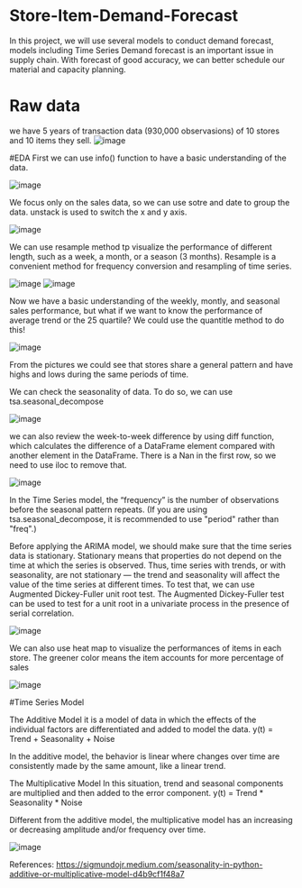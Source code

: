 # Store-Item-Demand-Forecast
In this project, we will use several models to conduct demand forecast, models including Time Series
Demand forecast is an important issue in supply chain. With forecast of good accuracy, we can better schedule our material and capacity planning.

# Raw data
we have 5 years of transaction data (930,000 observasions) of 10 stores and 10 items they sell.
![image](https://user-images.githubusercontent.com/58899897/197666799-017afbca-5bdd-488c-8ae2-660ce1835cc6.png)



#EDA
First we can use info() function to have a basic understanding of the data.

![image](https://user-images.githubusercontent.com/58899897/197666672-c42fb2ca-d277-4e62-86ab-edaf49d76acb.png)

We focus only on the sales data, so we can use sotre and date to group the data. unstack is used to switch the x and y axis.

![image](https://user-images.githubusercontent.com/58899897/197673847-08c17238-4939-4bd7-a72e-61a80216e854.png)


We can use resample method tp visualize the performance of different length, such as a week, a month, or a season (3 months).  Resample is a convenient method for frequency conversion and resampling of time series.

![image](https://user-images.githubusercontent.com/58899897/197670269-6f7906d0-c7e9-4e2f-8ee1-81e4247fe931.png)
![image](https://user-images.githubusercontent.com/58899897/197670298-40bf035e-62af-46e3-a9ab-7fb888c8489d.png)

Now we have a basic understanding of the weekly, montly, and seasonal sales performance, but what if we want to know the performance of average trend or the 25 quartile? We could use the quantitle method to do this!

![image](https://user-images.githubusercontent.com/58899897/197674075-1e9a79c0-c515-4587-8d5c-79f7842ff1fa.png)

From the pictures we could see that stores share a general pattern and have highs and lows during the same periods of time.

We can check the seasonality of data. To do so,  we can use tsa.seasonal_decompose

![image](https://user-images.githubusercontent.com/58899897/197676103-93a7b2a6-3d73-47f9-8a72-d5fa0867b879.png)


we can also review the week-to-week difference by using diff function, which calculates the difference of a DataFrame element compared with another element in the DataFrame. There is a Nan in the first row, so we need to use iloc to remove that.

![image](https://user-images.githubusercontent.com/58899897/197677875-f9fe2160-e049-437d-b50e-072f3cf26ca8.png)

In the Time Series model, the “frequency” is the number of observations before the seasonal pattern repeats.
(If you are using tsa.seasonal_decompose, it is recommended to use "period" rather than "freq".)

Before applying the ARIMA model, we should make sure that the time series data is stationary. Stationary means that properties do not depend on the time at which the series is observed. Thus, time series with trends, or with seasonality, are not stationary — the trend and seasonality will affect the value of the time series at different times. To test that, we can use Augmented Dickey-Fuller unit root test. The Augmented Dickey-Fuller test can be used to test for a unit root in a univariate process in the presence of serial correlation.

![image](https://user-images.githubusercontent.com/58899897/197680849-d54af743-e087-4c8e-a146-781bc45c1658.png)

We can also use heat map to visualize the performances of items in each store. The greener color means the item accounts for more percentage of sales

![image](https://user-images.githubusercontent.com/58899897/197683721-89ff7549-cc2c-4a25-bda7-ae27a50af6de.png)




#Time Series Model

The Additive Model it is a model of data in which the effects of the individual factors are differentiated and added to model the data. 
y(t) = Trend + Seasonality + Noise

In the additive model, the behavior is linear where changes over time are consistently made by the same amount, like a linear trend. 

The Multiplicative Model
In this situation, trend and seasonal components are multiplied and then added to the error component. 
y(t) = Trend * Seasonality * Noise

Different from the additive model, the multiplicative model has an increasing or decreasing amplitude and/or frequency over time.

![image](https://user-images.githubusercontent.com/58899897/195490332-2de48110-8b48-4020-acfd-1b1a00a60ee2.png)





References:
https://sigmundojr.medium.com/seasonality-in-python-additive-or-multiplicative-model-d4b9cf1f48a7
